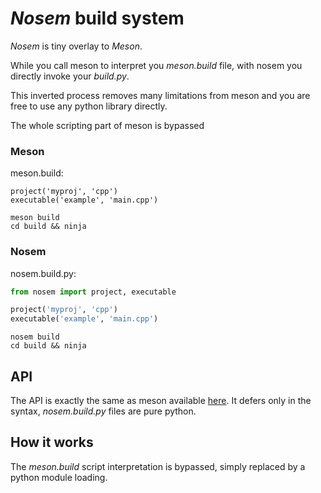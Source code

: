 # *Nosem* build system

*Nosem* is tiny overlay to *Meson*.

While you call meson to interpret you *meson.build* file,
with nosem you directly invoke your *build.py*.

This inverted process removes many limitations from meson
and you are free to use any python library directly.

The whole scripting part of meson is bypassed

### Meson

meson.build:
```meson
project('myproj', 'cpp')
executable('example', 'main.cpp')
```

```
meson build
cd build && ninja
```

### Nosem

nosem.build.py:
```python
from nosem import project, executable

project('myproj', 'cpp')
executable('example', 'main.cpp')
```

```
nosem build
cd build && ninja
```

## API

The API is exactly the same as meson available [here](https://mesonbuild.com/Reference-manual.html).
It defers only in the syntax, *nosem.build.py* files are pure python.

## How it works

The *meson.build* script interpretation is bypassed, simply replaced by a python module loading.

